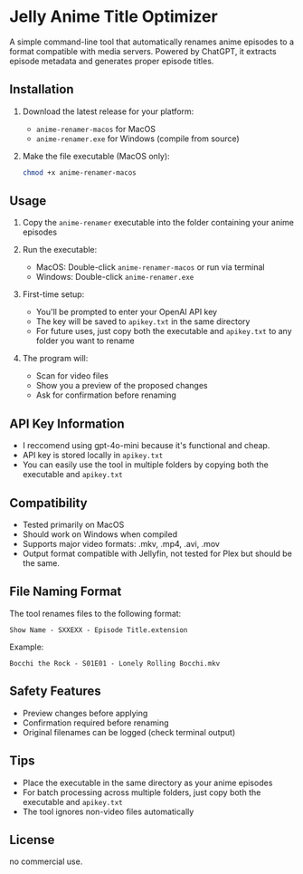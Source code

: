 # Jelly Anime Title Optimizer

A simple command-line tool that automatically renames anime episodes to a format compatible with media servers. Powered by ChatGPT, it extracts episode metadata and generates proper episode titles.

## Installation

1. Download the latest release for your platform:
   - `anime-renamer-macos` for MacOS
   - `anime-renamer.exe` for Windows (compile from source)

2. Make the file executable (MacOS only):
   ```bash
   chmod +x anime-renamer-macos
   ```

## Usage

1. Copy the `anime-renamer` executable into the folder containing your anime episodes

2. Run the executable:
   - MacOS: Double-click `anime-renamer-macos` or run via terminal
   - Windows: Double-click `anime-renamer.exe`

3. First-time setup:
   - You'll be prompted to enter your OpenAI API key
   - The key will be saved to `apikey.txt` in the same directory
   - For future uses, just copy both the executable and `apikey.txt` to any folder you want to rename

4. The program will:
   - Scan for video files
   - Show you a preview of the proposed changes
   - Ask for confirmation before renaming

## API Key Information

- I reccomend using gpt-4o-mini because it's functional and cheap.
- API key is stored locally in `apikey.txt`
- You can easily use the tool in multiple folders by copying both the executable and `apikey.txt`

## Compatibility

- Tested primarily on MacOS
- Should work on Windows when compiled
- Supports major video formats: .mkv, .mp4, .avi, .mov
- Output format compatible with Jellyfin, not tested for Plex but should be the same.

## File Naming Format

The tool renames files to the following format:
```
Show Name - SXXEXX - Episode Title.extension
```

Example:
```
Bocchi the Rock - S01E01 - Lonely Rolling Bocchi.mkv
```

## Safety Features

- Preview changes before applying
- Confirmation required before renaming
- Original filenames can be logged (check terminal output)

## Tips

- Place the executable in the same directory as your anime episodes
- For batch processing across multiple folders, just copy both the executable and `apikey.txt`
- The tool ignores non-video files automatically

## License

no commercial use.